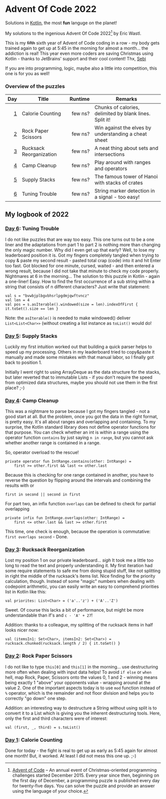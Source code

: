 # Advent Of Code 2022
Solutions in [Kotlin][kotlin], the most **fun** languge on the planet!

My solutions to the ingenious Advent Of Code 2022[^aoc] by Eric Wastl.

This is my ~~fifth~~ sixth year of Advent of Code coding in a row - my body gets trained again to get up at 5:45 in the morning for almost a month... the addiction is real! This year even more coders are saving Christmas using Kotlin - thanks to JetBrains' support and their cool content! Thx, [Sebi][sebi]

If you are into programming, logic, maybe also a little into competition, this one is for you as well!

### Overview of the puzzles
| Day | Title                   | Runtime | Remarks                                                 |
|----:|-------------------------|--------:|---------------------------------------------------------|
| [1] | Calorie Counting        | few ns? | Chunks of calories, delimited by blank lines. Split it! |
| [2] | Rock Paper Scissors     | few ns? | Win against the elves by understanding a cheat sheet    |
| [3] | Rucksack Reorganization | few ns? | A neat thing about sets and intersections               |
| [4] | Camp Cleanup            | few ns? | Play around with ranges and operators                   |
| [5] | Supply Stacks           | few ns? | The famous tower of Hanoi with stacks of crates         |
| [6] | Tuning Trouble          | few ns? | String marker detection in a signal - too easy!         |

## My logbook of 2022

### [Day 6][6]: Tuning Trouble
I do not like puzzles that are way too easy. This one turns out to be a one liner and the adaptations from part 1 to part 2 is nothing more than changing the only magic number. Why did I even get up that early? Well, to lose my leaderboard position it is. 
Got my fingers completely tangled when trying to copy & paste my second result - pasted total crap (code) into it and hit Enter too fast. Got blocked for one minute, cursed, waited - and then entered a wrong result, because I did not take that minute to check my code properly. Nightmares at 6 in the morning...
The solution to this puzzle in Kotlin - again a one-liner! Easy. How to find the first occurrence of
a sub string within a string that consists of n different characters? Just write that statement:

    val s = "bvwbjplbgvbhsrlpgdmjqwftvncz"
    val len = 4
    val pos = s.asIterable().windowed(size = len).indexOfFirst { it.toSet().size == len }

Note: the `asIterable()` is needed to make windowed() deliver `List<List<Char>>` (without creating a list instance as `toList()` would do!

### [Day 5][5]: Supply Stacks
Luckily my first intuition worked out that building a quick parser helps to speed up my processing. Others in my leaderboard tried to copy&paste it manually and made some mistakes with that manual labor, so I finally got back to position 1.

Initially I went right to using ArrayDeque as the data structure for the stacks, but later reverted that to immutable Lists - if you don't require the speed from optimized data structures, maybe you should not use them in the first place? ;-)

### [Day 4][4]: Camp Cleanup
This was a nightmare to parse because I got my fingers tangled - not a good start at all. But the problem, once you got the data in the right format, is pretty easy. It's all about ranges and overlapping and containing. To my surprise, the Kotlin standard library does not define operator functions for that purpose. You can check whether an int is within a range using the operator function `contains` by just saying `n in range`, but you cannot ask whether another range is contained in a range.

So, operator overload to the rescue!

    private operator fun IntRange.contains(other: IntRange) =
        first >= other.first && last <= other.last

Because this is checking for one range contained in another, you have to reverse the question by flipping around the intervals and combining the results with or

    first in second || second in first

For part two, an infix function `overlaps` can be defined to check for partial overlapping

    private infix fun IntRange.overlaps(other: IntRange) =
        first <= other.last && last >= other.first

This time, one check is enough, because the operation is commutative: `first overlaps second` - Done.

### [Day 3][3]: Rucksack Reorganization
Lost my position 1 on our private leaderboard... *sigh*
It took me a little too long to read the text and properly understanding it. My first iteration had some require statements to safe me from doing stupid stuff, like not splitting in right the middle of the rucksack's items list. Nice finding for the priority calculation, though. Instead of some "magic" numbers when dealing with codepoint arithmetic, you can easily write an easy to comprehend priorities list in Kotlin like this:

    val priorites: List<Char> = ('a'..'z') + ('A'..'Z')

Sweet. Of course this lacks a bit of performance, but might be more understandable than if's and `c - 'A' + 27`!

Addition: thanks to a colleague, my splitting of the rucksack items in half looks nicer now:

    val (itemsIn1: Set<Char>, itemsIn2: Set<Char>) = rucksack.chunked(rucksack.length / 2) { it.toSet() }

### [Day 2][2]: Rock Paper Scissors
I do not like to type `this[0]` and `this[1]` in the morning... use destructuring more often when dealing with input data helps! To avoid `if else` or `when` hell, map Rock, Paper, Scissors onto the values 0, 1 and 2 - winning means being exactly 1 "above" your opponents value - wrapping around at the value 2. One of the important aspects today is to use `mod` function instead of `%` operator, which is the remainder and not floor division and helps you to correctly "go down" one step.

Addition: an interesting way to destructure a String without using split is to convert it to a List which is giving you the inherent destructuring tools. Here, only the first and third characters were of interest:

    val (first, _, third) = s.toList()

### [Day 1][1]: Calorie Counting
Done for today - the fight is real to get up as early as 5:45 again for almost one month! But, it worked. At least I did not mess this one up. ;-)

[^aoc]:
    [Advent of Code][aoc] – An annual event of Christmas-oriented programming challenges started December 2015. 
    Every year since then, beginning on the first day of December, a programming puzzle is published every day for twenty-five days.
    You can solve the puzzle and provide an answer using the language of your choice.

[aoc]: https://adventofcode.com
[kotlin]: https://www.kotlinlang.org/
[sebi]: https://github.com/SebastianAigner
[1]: src/main/kotlin/Day01.kt
[2]: src/main/kotlin/Day02.kt
[3]: src/main/kotlin/Day03.kt
[4]: src/main/kotlin/Day04.kt
[5]: src/main/kotlin/Day05.kt
[6]: src/main/kotlin/Day06.kt